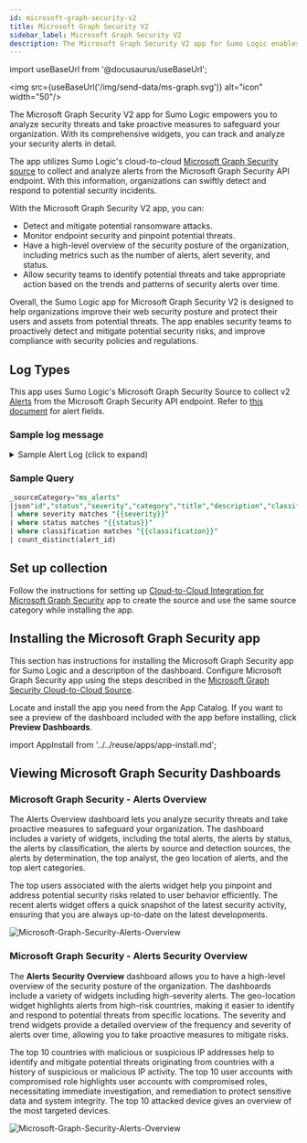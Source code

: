 ```yaml
---
id: microsoft-graph-security-v2
title: Microsoft Graph Security V2
sidebar_label: Microsoft Graph Security V2
description: The Microsoft Graph Security V2 app for Sumo Logic enables you to identify security threats by analyzing alert logs.
---
```


import useBaseUrl from '@docusaurus/useBaseUrl';

<img src={useBaseUrl('/img/send-data/ms-graph.svg')} alt="icon" width="50"/>

The Microsoft Graph Security V2 app for Sumo Logic empowers you to analyze security threats and take proactive measures to safeguard your organization. With its comprehensive widgets, you can track and analyze your security alerts in detail.

The app utilizes Sumo Logic's cloud-to-cloud [Microsoft Graph Security source](/docs/send-data/hosted-collectors/cloud-to-cloud-integration-framework/microsoft-graph-security-api-source/) to collect and analyze alerts from the Microsoft Graph Security API endpoint. With this information, organizations can swiftly detect and respond to potential security incidents.

With the Microsoft Graph Security  V2 app, you can:

* Detect and mitigate potential ransomware attacks.
* Monitor endpoint security and pinpoint potential threats.
* Have a high-level overview of the security posture of the organization, including metrics such as the number of alerts, alert severity, and status.
* Allow security teams to identify potential threats and take appropriate action based on the trends and patterns of security alerts over time.

Overall, the Sumo Logic app for Microsoft Graph Security V2 is designed to help organizations improve their web security posture and protect their users and assets from potential threats. The app enables security teams to proactively detect and mitigate potential security risks, and improve compliance with security policies and regulations.

## Log Types

This app uses Sumo Logic's Microsoft Graph Security Source to collect v2 [Alerts](https://learn.microsoft.com/en-us/graph/api/security-list-alerts_v2?view=graph-rest-1.0&tabs=http) from the Microsoft Graph Security API endpoint. Refer to [this document](https://learn.microsoft.com/en-us/graph/api/resources/security-alert?view=graph-rest-1.0) for alert fields. 

### Sample log message

<details>
<summary>Sample Alert Log (click to expand)</summary>

```json title="Sample Alert Log"
{
  "id":"adf3a5c9bc83f5cfd39fd01df4845a64d36f0d4481",
  "providerAlertId":"5bd1db63c29f8f4f17e6be7f8b4b5470199759916a3adee797b414fbaf6b1af1",
  "incidentId":"16",
  "status":"new",
  "severity":"high",
  "classification":"truePositive",
  "determination":"compromisedUser",
  "serviceSource":"azureAdIdentityProtection",
  "detectionSource":"microsoftDataLossPrevention",
  "detectorId":"ImpossibleTravel",
  "tenantId":"3adb963c-8e61-48e8-a06d-6dbb0dacea39",
  "title":"Atypical travel",
  "description":"Sign-in from an atypical location based on the user\u2019s recent sign-ins",
  "recommendedActions":"",
  "category":"InitialAccess",
  "assignedTo":null,
  "alertWebUrl":"https://security.microsoft.com/alerts/adf3a5c9bc83f5cfd39fd08df4845a64d36f0d4481?tid=3adb963c-8e61-48e8-a06d-6dbb0dacea39",
  "incidentWebUrl":"https://security.microsoft.com/incidents/16?tid=3adb963c-8e61-48e8-a06d-6dbb0dacea39",
  "actorDisplayName":null,
  "threatDisplayName":null,
  "threatFamilyName":null,
  "mitreTechniques":[
    "T1078",
    "T1078.004"
  ],
  "createdDateTime":"2023-07-03T20:38:42.824388Z",
  "lastUpdateDateTime":"2023-07-03T22:00:49.9733333Z",
  "resolvedDateTime":null,
  "firstActivityDateTime":"2023-07-03T18:53:26.4235577Z",
  "lastActivityDateTime":"2023-07-03T18:53:26.4235577Z",
  "comments":[
    {
      "@odata.type":"#microsoft.graph.security.alertComment",
      "comment":"Not valid",
      "createdByDisplayName":"John",
      "createdDateTime":"2023-07-03T20:38:42.824388Z"
    }
  ],
  "evidence":[
    {
      "@odata.type":"#microsoft.graph.security.userEvidence",
      "createdDateTime":"2023-07-03T20:38:43.07Z",
      "verdict":"unknown",
      "remediationStatus":"none",
      "remediationStatusDetails":null,
      "roles":[
        "compromised"
      ],
      "detailedRoles":[

      ],
      "tags":[

      ],
      "userAccount":{
        "accountName":"tseapps",
        "domainName":null,
        "userSid":"S-1-12-1-4125633013-1338985247-589068932-2218466124",
        "azureAdUserId":"f5e829f5-4b1f-4fcf-847a-1c234c1b3b82",
        "userPrincipalName":"danny@xyz.com",
        "displayName":null
      }
    },
    {
      "@odata.type":"#microsoft.graph.security.ipEvidence",
      "createdDateTime":"2023-07-03T20:38:43.07Z",
      "verdict":"suspicious",
      "remediationStatus":"none",
      "remediationStatusDetails":null,
      "roles":[

      ],
      "detailedRoles":[

      ],
      "tags":[

      ],
      "ipAddress":"103.108.207.58",
      "countryLetterCode":"IN"
    },
    {
      "@odata.type":"#microsoft.graph.security.ipEvidence",
      "createdDateTime":"2023-07-03T20:38:43.07Z",
      "verdict":"malicious",
      "remediationStatus":"none",
      "remediationStatusDetails":null,
      "roles":[

      ],
      "detailedRoles":[

      ],
      "tags":[

      ],
      "ipAddress":"12.26.0.42",
      "countryLetterCode":"US"
    },
    {
      "@odata.type":"#microsoft.graph.security.deviceEvidence",
      "createdDateTime":"2023-07-03T20:38:43.07Z",
      "verdict":"String",
      "remediationStatus":"String",
      "remediationStatusDetails":"String",
      "roles":[
        "String"
      ],
      "tags":[
        "String"
      ],
      "firstSeenDateTime":"2023-07-03T20:38:42.824388Z",
      "mdeDeviceId":"String",
      "azureAdDeviceId":"String",
      "deviceDnsName":"String",
      "osPlatform":"String",
      "osBuild":"Integer",
      "version":"String",
      "rbacGroupId":"Integer",
      "rbacGroupName":"String",
      "healthStatus":"String",
      "riskScore":"String",
      "onboardingStatus":"String",
      "defenderAvStatus":"String",
      "vmMetadata":{
        "@odata.type":"microsoft.graph.security.vmMetadata"
      },
      "loggedOnUsers":[
        {
          "@odata.type":"microsoft.graph.security.loggedOnUser"
        }
      ]
    }
  ]
}
```

</details>

### Sample Query     

```sql title="Total Alerts"
_sourceCategory="ms_alerts"
|json"id","status","severity","category","title","description","classification","determination","serviceSource","detectionSource" ,"comments[*]","evidence[*]"as  alert_id,status,severity,category,title,description,classification,determination,service_source,detection_source,comments,evidence_info nodrop
| where severity matches "{{severity}}"
| where status matches "{{status}}"
| where classification matches "{{classification}}"
| count_distinct(alert_id)
```

## Set up collection

Follow the instructions for setting up [Cloud-to-Cloud Integration for Microsoft Graph Security](/docs/send-data/hosted-collectors/cloud-to-cloud-integration-framework/microsoft-graph-security-api-source/) app to create the source and use the same source category while installing the app.

## Installing the Microsoft Graph Security app​

This section has instructions for installing the Microsoft Graph Security app for Sumo Logic and a description of the dashboard. Configure Microsoft Graph Security app using the steps described in the [Microsoft Graph Security Cloud-to-Cloud Source](/docs/send-data/hosted-collectors/cloud-to-cloud-integration-framework/microsoft-graph-security-api-source/).

Locate and install the app you need from the App Catalog. If you want to see a preview of the dashboard included with the app before installing, click **Preview Dashboards**.

import AppInstall from '../../reuse/apps/app-install.md';

<AppInstall/>

## Viewing Microsoft Graph Security Dashboards​

### Microsoft Graph Security - Alerts Overview

The Alerts Overview dashboard lets you analyze security threats and take proactive measures to safeguard your organization. The dashboard includes a variety of widgets, including the total alerts, the alerts by status, the alerts by classification, the alerts by source and detection sources, the alerts by determination, the top analyst, the geo location of alerts, and the top alert categories.

The top users associated with the alerts widget help you pinpoint and address potential security risks related to user behavior efficiently. The recent alerts widget offers a quick snapshot of the latest security activity, ensuring that you are always up-to-date on the latest developments.

<img src='https://sumologic-app-data-v2.s3.amazonaws.com/dashboards/Microsoft-Graph-Security/Microsoft-Graph-Security-Alerts-Overview.png' alt="Microsoft-Graph-Security-Alerts-Overview" />

### Microsoft Graph Security - Alerts Security Overview

The **Alerts Security Overview** dashboard allows you to have a high-level overview of the security posture of the organization. The dashboards include a variety of widgets including high-severity alerts. The geo-location widget highlights alerts from high-risk countries, making it easier to identify and respond to potential threats from specific locations. The severity and trend widgets provide a detailed overview of the frequency and severity of alerts over time, allowing you to take proactive measures to mitigate risks.

The top 10 countries with malicious or suspicious IP addresses help to identify and mitigate potential threats originating from countries with a history of suspicious or malicious IP activity. The top 10 user accounts with compromised role highlights user accounts with compromised roles, necessitating immediate investigation, and remediation to protect sensitive data and system integrity. The top 10 attacked device gives an overview of the most targeted devices.

<img src='https://sumologic-app-data-v2.s3.amazonaws.com/dashboards/Microsoft-Graph-Security/Microsoft-Graph-Security-Alerts-Security-Overview.png' alt="Microsoft-Graph-Security-Alerts-Overview" />
